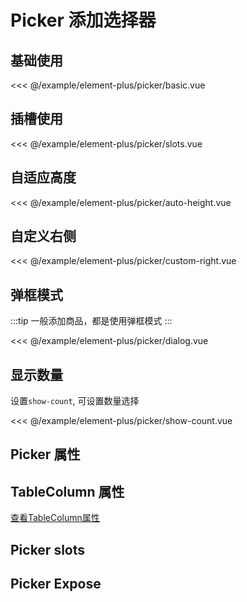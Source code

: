 # Picker 添加选择器

## 基础使用

<demo md src="picker/basic">

<<< @/example/element-plus/picker/basic.vue

</demo>

## 插槽使用

<demo md src="picker/slots">

<<< @/example/element-plus/picker/slots.vue

</demo>

## 自适应高度

<demo md src="picker/auto-height">

<<< @/example/element-plus/picker/auto-height.vue

</demo>

## 自定义右侧

<demo md src="picker/custom-right">

<<< @/example/element-plus/picker/custom-right.vue

</demo>

## 弹框模式

:::tip
一般添加商品，都是使用弹框模式
:::

<demo md src="picker/dialog">

<<< @/example/element-plus/picker/dialog.vue
</demo>

## 显示数量

设置`show-count`, 可设置数量选择

<demo md src="picker/show-count">

<<< @/example/element-plus/picker/show-count.vue
</demo>

## Picker 属性

<v-table type="attrs" :data="[
  { attr :'modelValue / v-model', dec: '勾选的列表', type: 'array', optional: '-', default: [] },
  { attr :'table-column', dec: '表格列表', type: 'array', optional: '-', default: '[]' },
  { attr :'table-data', dec: '表格数据', type: 'array', optional: '-', default: '[]' },
  { attr :'select-list', dec: '设置选中的数组', type: 'array', optional: '-', default: [] },
  { attr :'key-id', dec: '设置选择的唯一值', type: 'string', optional: '-', default: 'id' },
  { attr :'key-name', dec: '设置选择的名字参数', type: 'string', optional: '-', default: 'name' },
  { attr :'scrollbar-always-on', dec: '总是显示滚动条', type: 'string', optional: '-', default: 'false' },
  { attr :'height', dec: '表格的高度,如果自适应布局,设置100%', type: 'string', optional: '-', default: '442px' },
  { attr :'right-width', dec: '右侧的固定宽度，如果没有设置15:9', type: 'string', optional: '-', default: '' },
]" />

## TableColumn 属性

[查看TableColumn属性](table-batch)

## Picker slots

<v-table type="slot" :data="[
  { name :'header', dec: '自定义表头插槽', child: '{  column }' },
  { name :'custom', dec: '自定义内容插槽', child: '{ row, column, index }' },
  { name :'right', dec: '右侧插槽', child: '-' },
  { name :'top', dec: '选择表格上面内容插槽', child: '-' },
  { name :'right-header', dec: '右侧表头插槽', child: '-' },
]" />

## Picker Expose

<v-table type="slot" :data="[
  { name :'resetData', dec: '清空以及重置数据', child: '-' },
  { name :'deleteHandler', dec: '删除选中的某一个', child: 'row' },
]" />
